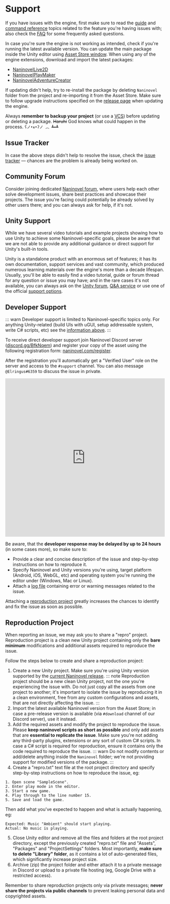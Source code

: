 # Support

If you have issues with the engine, first make sure to read the [guide](/guide/) and [command reference](/api/) topics related to the feature you're having issues with; also check the [FAQ](/faq/) for some frequently asked questions.

In case you're sure the engine is not working as intended, check if you're running the latest available version. You can update the main package inside the Unity editor using [Asset Store window](https://docs.unity3d.com/Manual/AssetStore.html). When using any of the engine extensions, download and import the latest packages:

- [NaninovelLive2D](https://github.com/Naninovel/Live2D/raw/master/NaninovelLive2D.unitypackage)
- [NaninovelPlayMaker](https://github.com/Naninovel/PlayMaker/raw/master/NaninovelPlayMaker.unitypackage)
- [NaninovelAdventureCreator](https://github.com/Naninovel/AdventureCreator/raw/master/NaninovelAdventureCreator.unitypackage)

If updating didn't help, try to re-install the package by deleting `Naninovel` folder from the project and re-importing it from the Asset Store. Make sure to follow upgrade instructions specified on the [release page](https://github.com/Naninovel/Documentation/releases) when updating the engine.

Always **remember to backup your project** (or use a [VCS](https://en.wikipedia.org/wiki/Version_control)) before updating or deleting a package. ~~Haruhi~~ God knows what could happen in the process. `ʕノ•ᴥ•ʔノ ︵ ┻━┻`

## Issue Tracker

In case the above steps didn't help to resolve the issue, check the [issue tracker](https://github.com/Naninovel/Documentation/issues?q=is%3Aissue+label%3Abug) — chances are the problem is already being worked on.

## Community Forum

Consider joining dedicated [Naninovel forum](https://forum.naninovel.com), where users help each other solve development issues, share best practices and showcase their projects. The issue you're facing could potentially be already solved by other users there; and you can always ask for help, if it's not.

## Unity Support

While we have several video tutorials and example projects showing how to use Unity to achieve some Naninovel-specific goals, please be aware that we are not able to provide any additional guidance or direct support for Unity's built-in tools.

Unity is a standalone product with an enormous set of features; it has its own documentation, support services and vast community, which produced numerous learning materials over the engine's more than a decade lifespan. Usually, you'll be able to easily find a video tutorial, guide or forum thread for any question or issue you may have; and in the rare cases it's not available, you can always ask on the [Unity forum](https://forum.unity.com), [Q&A service](https://answers.unity.com/questions/ask.html) or use one of the official [support options](https://unity.com/support-services).

## Developer Support

::: warn
Developer support is limited to Naninovel-specific topics only. For anything Unity-related (build UIs with uGUI, setup addressable system, write C# scripts, etc) see the [information above](/support/#unity-support).
:::

To receive direct developer support join Naninovel Discord server ([discord.gg/BfkNqem](https://discord.gg/BfkNqem)) and register your copy of the asset using the following registration form: [naninovel.com/register](https://naninovel.com/register/).

After the registration you'll automatically get a "Verified User" role on the server and access to the `#support` channel. You can also message `@Elringus#6359` to discuss the issue in private.

<iframe src="https://discordapp.com/widget?id=545676116871086080&theme=dark" width="100%" height="500" allowtransparency="true" frameborder="0"></iframe>

Be aware, that the **developer response may be delayed by up to 24 hours** (in some cases more), so make sure to:
 - Provide a clear and concise description of the issue and step-by-step instructions on how to reproduce it.
 - Specify Naninovel and Unity versions you're using, target platform (Android, iOS, WebGL, etc) and operating system you're running the editor under (Windows, Mac or Linux).
 - Attach a [log file](https://docs.unity3d.com/Manual/LogFiles.html) containing error or warning messages related to the issue.
 
Attaching a [reproduction project](/support/#reproduction-project) greatly increases the chances to identify and fix the issue as soon as possible.

## Reproduction Project

When reporting an issue, we may ask you to share a "repro" project. Reproduction project is a clean new Unity project containing only the **bare minimum** modifications and additional assets required to reproduce the issue. 

Follow the steps below to create and share a reproduction project:

1. Create a new Unity project. Make sure you're using Unity version supported by the [current Naninovel release](https://github.com/Naninovel/Documentation/releases).
::: note
Reproduction project should be a new clean Unity project, not the one you're experiencing the issue with. Do not just copy all the assets from one project to another; it's important to isolate the issue by reproducing it in a clean environment, free from any custom configurations and assets, that are not directly affecting the issue.
:::
2. Import the latest available Naninovel version from the Asset Store; in case a pre-release version is available (via `#download` channel of our Discord server), use it instead.
3. Add the required assets and modify the project to reproduce the issue. Please **keep naninovel scripts as short as possible** and only add assets that are **essential to replicate the issue**. Make sure you're not adding any third-party plugins, extensions or any sort of custom C# scripts. In case a C# script is required for reproduction, ensure it contains only the code required to reproduce the issue.
::: warn
Do not modify contents or add/delete anything inside the `Naninovel` folder; we're not providing support for modified versions of the package.
:::
4. Create a "repro.txt" text file at the root project directory and specify step-by-step instructions on how to reproduce the issue, eg:

```
1. Open scene "SampleScene".
2. Enter play mode in the editor.
3. Start a new game.
4. Play through to the line number 15.
5. Save and load the game.
```

Then add what you've expected to happen and what is actually happening, eg:

```
Expected: Music "Ambient" should start playing.
Actual: No music is playing.
```

5. Close Unity editor and remove all the files and folders at the root project directory, except the previously created "repro.txt" file and "Assets", "Packages" and "ProjectSettings" folders. Most importantly, **make sure to delete "Library" folder**, as it contains a lot of auto-generated files, which significantly increase project size.
6. Archive (zip) the project folder and either attach it to a private message in Discord or upload to a private file hosting (eg, Google Drive with a restricted access).

Remember to share reproduction projects only via private messages; **never share the projects via public channels** to prevent leaking personal data and copyrighted assets.
